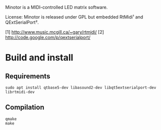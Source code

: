 Minotor is a MIDI-controlled LED matrix software.

License:
Minotor is released under GPL but embedded RtMidi¹ and QExtSerialPort².

[1] http://www.music.mcgill.ca/~gary/rtmidi/
[2] http://code.google.com/p/qextserialport/

# Build and install

## Requirements

~~~
sudo apt install qtbase5-dev libasound2-dev libqt5extserialport-dev librtmidi-dev
~~~

## Compilation

```
qmake
make
```

